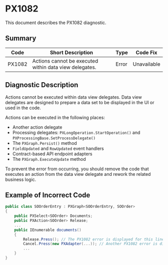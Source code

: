 # PX1082
This document describes the PX1082 diagnostic.

## Summary

| Code   | Short Description                                      | Type  | Code Fix    | 
| ------ | ------------------------------------------------------ | ----- | ----------- | 
| PX1082 | Actions cannot be executed within data view delegates. | Error | Unavailable |

## Diagnostic Description
Actions cannot be executed within data view delegates. Data view delegates are designed to prepare a data set to be displayed in the UI or used in the code.

Actions can be executed in the following places:

 - Another action delegate
 - Processing delegates: `PXLongOperation.StartOperation()` and `PXProcessingBase.SetProcessDelegate()`
 - The `PXGraph.Persist()` method
 - `FieldUpdated` and `RowUpdated` event handlers
 - Contract-based API endpoint adapters
 - The `PXGraph.ExecuteUpdate` method

To prevent the error from occurring, you should remove the code that executes an action from the data view delegate and rework the related business logic.

## Example of Incorrect Code

```C#
public class SOOrderEntry : PXGraph<SOOrderEntry, SOOrder>
{
    public PXSelect<SOOrder> Documents;
    public PXAction<SOOrder> Release;
    ...
    public IEnumerable documents()
    {
        Release.Press(); // The PX1082 error is displayed for this line.
        Cancel.Press(new PXAdapter(...)); // Another PX1082 error is displayed for this line.
        ...
    }
}
```